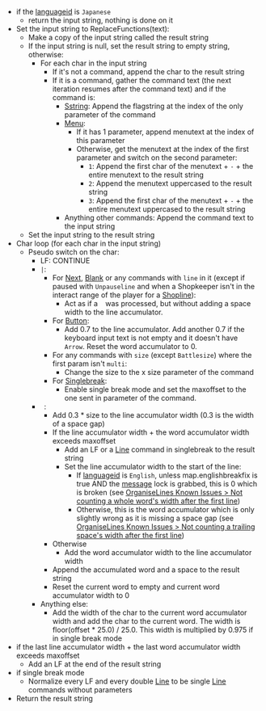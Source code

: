 * if the [languageid](../../languageid.md) is `Japanese`
  * return the input string, nothing is done on it
* Set the input string to ReplaceFunctions(text):
  * Make a copy of the input string called the result string
  * If the input string is null, set the result string to empty string, otherwise:
    * For each char in the input string
      * If it's not a command, append the char to the result string
      * If it is a command, gather the command text (the next iteration resumes after the command text) and if the command is:
        * [Sstring](../../Commands/Individual%20commands/Sstring.md): Append the flagstring at the index of the only parameter of the command
        * [Menu](../../Commands/Individual%20commands/Menu.md):
          * If it has 1 parameter, append menutext at the index of this parameter
          * Otherwise, get the menutext at the index of the first parameter and switch on the second parameter:
            * `1`: Append the first char of the menutext + `-` + the entire menutext to the result string
            * `2`: Append the menutext uppercased to the result string
            * `3`: Append the first char of the menutext + `-` + the entire menutext uppercased to the result string
        * Anything other commands: Append the command text to the input string 
  * Set the input string to the result string
* Char loop (for each char in the input string)
  * Pseudo switch on the char:
    * LF: CONTINUE
    * `|`:
      * For [Next](../../Commands/Individual%20commands/Next.md), [Blank](../../Commands/Individual%20commands/Blank.md) or any commands with `line` in it (except if paused with `Unpauseline` and when a Shopkeeper isn't in the interact range of the player for a [Shopline](../../Commands/Individual%20commands/Shopline.md)):
        * Act as if a ` ` was processed, but without adding a space width to the line accumulator.
      * For [Button](../../Commands/Individual%20commands/Button.md):
        * Add 0.7 to the line accumulator. Add another 0.7 if the keyboard input text is not empty and it doesn't have `Arrow`. Reset the word accumulator to 0.
      * For any commands with `size` (except `Battlesize`) where the first param isn't `multi`:
        * Change the size to the x size parameter of the command
      * For [Singlebreak](../../Commands/Individual%20commands/Singlebreak.md):
        * Enable single break mode and set the maxoffset to the one sent in parameter of the command.
    * ` `: 
      * Add 0.3 * size to the line accumulator width (0.3 is the width of a space gap)
      * If the line accumulator width + the word accumulator width exceeds maxoffset
        * Add an LF or a [Line](../../Commands/Individual%20commands/Line.md) command in singlebreak to the result string
        * Set the line accumulator width to the start of the line:
          * If [languageid](../../languageid.md) is `English`, unless map.englishbreakfix is true AND the [message](../../Global%20vars%20used/message.md) lock is grabbed, this is 0 which is broken (see [OrganiseLines Known Issues > Not counting a whole word's width after the first line](OrganiseLines%20Known%20Issues.md#not-counting-a-whole-word-s-width-after-the-first-line))
          * Otherwise, this is the word accumulator which is only slightly wrong as it is missing a space gap (see [OrganiseLines Known Issues > Not counting a trailing space's width after the first line](OrganiseLines%20Known%20Issues.md#not-counting-a-trailing-space-s-width-after-the-first-line))
      * Otherwise
        * Add the word accumulator width to the line accumulator width
      * Append the accumulated word and a space to the result string
      * Reset the current word to empty and current word accumulator width to 0
    * Anything else:
      * Add the width of the char to the current word accumulator width and add the char to the current word. The width is floor(offset * 25.0) / 25.0. This width is multiplied by 0.975 if in single break mode
* if the last line accumulator width + the last word accumulator width exceeds maxoffset
  * Add an LF at the end of the result string
* if single break mode
  * Normalize every LF and every double [Line](../../Commands/Individual%20commands/Line.md) to be single [Line](../../Commands/Individual%20commands/Line.md) commands without parameters
* Return the result string
